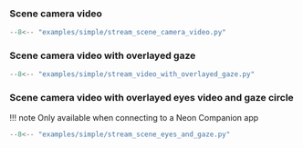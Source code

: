 ### Scene camera video

```python linenums="1" hl_lines="18"
--8<-- "examples/simple/stream_scene_camera_video.py"
```

### Scene camera video with overlayed gaze

```python linenums="1" hl_lines="18 20 21"
--8<-- "examples/simple/stream_video_with_overlayed_gaze.py"
```

### Scene camera video with overlayed eyes video and gaze circle

!!! note
Only available when connecting to a Neon Companion app

```python linenums="1" hl_lines="18 27 35 36"
--8<-- "examples/simple/stream_scene_eyes_and_gaze.py"
```
